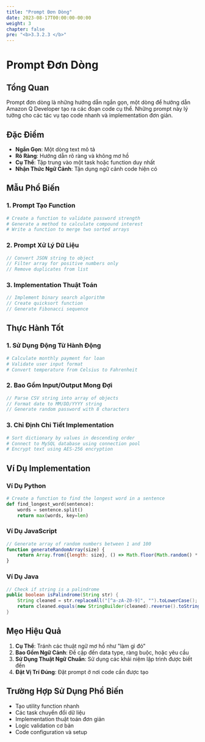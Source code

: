 ```yaml
---
title: "Prompt Đơn Dòng"
date: 2023-08-17T00:00:00-00:00
weight: 3
chapter: false
pre: "<b>3.3.2.3 </b>"
---
```


# Prompt Đơn Dòng

## Tổng Quan
Prompt đơn dòng là những hướng dẫn ngắn gọn, một dòng để hướng dẫn Amazon Q Developer tạo ra các đoạn code cụ thể. Những prompt này lý tưởng cho các tác vụ tạo code nhanh và implementation đơn giản.

## Đặc Điểm
- **Ngắn Gọn**: Một dòng text mô tả
- **Rõ Ràng**: Hướng dẫn rõ ràng và không mơ hồ
- **Cụ Thể**: Tập trung vào một task hoặc function duy nhất
- **Nhận Thức Ngữ Cảnh**: Tận dụng ngữ cảnh code hiện có

## Mẫu Phổ Biến

### 1. Prompt Tạo Function
```python
# Create a function to validate password strength
# Generate a method to calculate compound interest
# Write a function to merge two sorted arrays
```

### 2. Prompt Xử Lý Dữ Liệu
```javascript
// Convert JSON string to object
// Filter array for positive numbers only
// Remove duplicates from list
```

### 3. Implementation Thuật Toán
```java
// Implement binary search algorithm
// Create quicksort function
// Generate Fibonacci sequence
```

## Thực Hành Tốt

### 1. Sử Dụng Động Từ Hành Động
```python
# Calculate monthly payment for loan
# Validate user input format
# Convert temperature from Celsius to Fahrenheit
```

### 2. Bao Gồm Input/Output Mong Đợi
```javascript
// Parse CSV string into array of objects
// Format date to MM/DD/YYYY string
// Generate random password with 8 characters
```

### 3. Chỉ Định Chi Tiết Implementation
```python
# Sort dictionary by values in descending order
# Connect to MySQL database using connection pool
# Encrypt text using AES-256 encryption
```

## Ví Dụ Implementation

### Ví Dụ Python
```python
# Create a function to find the longest word in a sentence
def find_longest_word(sentence):
    words = sentence.split()
    return max(words, key=len)
```

### Ví Dụ JavaScript
```javascript
// Generate array of random numbers between 1 and 100
function generateRandomArray(size) {
    return Array.from({length: size}, () => Math.floor(Math.random() * 100) + 1);
}
```

### Ví Dụ Java
```java
// Check if string is a palindrome
public boolean isPalindrome(String str) {
    String cleaned = str.replaceAll("[^a-zA-Z0-9]", "").toLowerCase();
    return cleaned.equals(new StringBuilder(cleaned).reverse().toString());
}
```

## Mẹo Hiệu Quả
1. **Cụ Thể**: Tránh các thuật ngữ mơ hồ như "làm gì đó"
2. **Bao Gồm Ngữ Cảnh**: Đề cập đến data type, ràng buộc, hoặc yêu cầu
3. **Sử Dụng Thuật Ngữ Chuẩn**: Sử dụng các khái niệm lập trình được biết đến
4. **Đặt Vị Trí Đúng**: Đặt prompt ở nơi code cần được tạo

## Trường Hợp Sử Dụng Phổ Biến
- Tạo utility function nhanh
- Các task chuyển đổi dữ liệu
- Implementation thuật toán đơn giản
- Logic validation cơ bản
- Code configuration và setup
